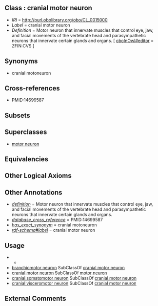 
## Class : cranial motor neuron

 * *IRI* = http://purl.obolibrary.org/obo/CL_0015000
 * *Label* = cranial motor neuron
 * *Definition* = Motor neuron that innervate muscles that control eye, jaw, and facial movements of the vertebrate head and parasympathetic neurons that innervate certain glands and organs.  [ [oboInOwl#editor](../../or/oboInOwl#editor.md) = ZFIN:CVS
 ]

## Synonyms

 * cranial motoneuron

## Cross-references

 * PMID:14699587

## Subsets


## Superclasses

 * [motor neuron](../../CL/00/CL_0000100.md)

## Equivalencies


## Other Logical Axioms


## Other Annotations

 * *[definition](../../IAO/15/IAO_0000115.md)* = Motor neuron that innervate muscles that control eye, jaw, and facial movements of the vertebrate head and parasympathetic neurons that innervate certain glands and organs. 
 * *[database_cross_reference](../../ef/oboInOwl#hasDbXref.md)* = PMID:14699587
 * *[has_exact_synonym](../../ym/oboInOwl#hasExactSynonym.md)* = cranial motoneuron
 * *[rdf-schema#label](../../el/rdf-schema#label.md)* = cranial motor neuron

## Usage

 * -
 * [branchiomotor neuron](../../CL/23/CL_0005023.md) SubClassOf [cranial motor neuron](../../CL/00/CL_0015000.md)
 * [cranial motor neuron](../../CL/00/CL_0015000.md) SubClassOf [motor neuron](../../CL/00/CL_0000100.md)
 * [cranial somatomotor neuron](../../CL/10/CL_0008010.md) SubClassOf [cranial motor neuron](../../CL/00/CL_0015000.md)
 * [cranial visceromotor neuron](../../CL/13/CL_0008013.md) SubClassOf [cranial motor neuron](../../CL/00/CL_0015000.md)

## External Comments

